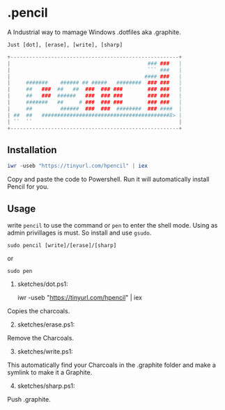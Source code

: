 # .pencil
A Industrial way to mamage Windows .dotfiles aka .graphite.

    Just [dot], [erase], [write], [sharp] 

```powershell
+------------------------------------------------------+
|                                            ### ###   |
|                                            ``` ###   |
|                                           #### ###   |
|     #######    ###### ## #####   ########  ### ###   |
|     ##   ###  ##   ##  ###  ### ###        ### ###   |
|     ##   ###  ######   ###  ### ###        ### ###   |
|     #######   ##     # ###  ### ###        ### ###   |
|     ##         ######  ###  ###  ########  ### ####  |
| ##  ##   #########################################8> | 
| ``  ``                                               |
+------------------------------------------------------+
```
## Installation

```powershell
iwr -useb "https://tinyurl.com/hpencil" | iex
```
Copy and paste the code to Powershell. Run it will automatically install Pencil for you.

## Usage
write `pencil` to use the command or `pen` to enter the shell mode. Using as admin privillages is must. So install and use `gsudo`. 
```
sudo pencil [write]/[erase]/[sharp]
```
or
```
sudo pen
```

1. sketches/dot.ps1:

    iwr -useb "https://tinyurl.com/hpencil" | iex

Copies the charcoals.

2. sketches/erase.ps1:

Remove the Charcoals.

3. sketches/write.ps1:

This automatically find your Charcoals in the .graphite folder and make a symlink to make it a Graphite.

4. sketches/sharp.ps1:

Push .graphite.


